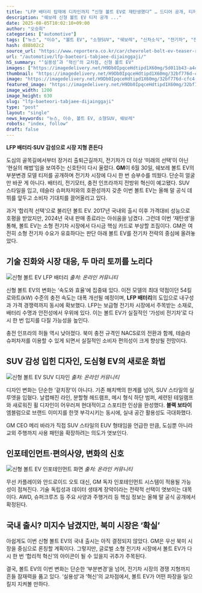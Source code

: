 ```yaml
---
title: "LFP 배터리 탑재에 디자인까지 “신형 볼트 EV로 재탄생했다” … 드디어 공개, 티저 속 완성도에 ‘감탄’"
description: "쉐보레 신형 볼트 EV 티저 공개 ..."
date: 2025-08-05T10:02:10+09:00
author: "오승희"
categories: ["automotive"]
tags: ["뉴스", "이슈", "볼트 EV", "소형SUV", "쉐보레", "신차소식", "전기차", "전기차배터리기술", "GM전기차전략"]
hash: d88b02c2
source_url: "https://www.reportera.co.kr/car/chevrolet-bolt-ev-teaser-released/"
url: "/automotive/lfp-baeteori-tabjaee-dijainggaji/"
h5_summary: "‘실용성’과 ‘혁신’의 교차점, 신형 볼트 EV"
images: ["https://imagedelivery.net/H9Db0IpqceHdtipd1X60mg/5d011b43-a4c7-4fd3-795f-361db2bfab00/public", "https://imagedelivery.net/H9Db0IpqceHdtipd1X60mg/109fcfba-52ef-4a5b-562b-7ccbd7a9f100/public", "https://imagedelivery.net/H9Db0IpqceHdtipd1X60mg/32bf776d-cfc4-49cc-c684-03f7da80f700/public", "https://imagedelivery.net/H9Db0IpqceHdtipd1X60mg/41064244-60c8-4544-d623-0129e62ea500/public"]
thumbnail: "https://imagedelivery.net/H9Db0IpqceHdtipd1X60mg/32bf776d-cfc4-49cc-c684-03f7da80f700/public"
image: "https://imagedelivery.net/H9Db0IpqceHdtipd1X60mg/32bf776d-cfc4-49cc-c684-03f7da80f700/public"
featured_image: "https://imagedelivery.net/H9Db0IpqceHdtipd1X60mg/32bf776d-cfc4-49cc-c684-03f7da80f700/public"
image_width: 1200
image_height: 630
slug: "lfp-baeteori-tabjaee-dijainggaji"
type: "post"
layout: "single"
news_keywords: "뉴스, 이슈, 볼트 EV, 소형SUV, 쉐보레"
robots: "index, follow"
draft: false
---
```


**LFP 배터리·SUV 감성으로 시장 지형 흔든다**

도심의 골목길에서부터 장거리 출퇴근길까지, 전기차가 더 이상 ‘미래의 선택’이 아닌 ‘현실의 해법’임을 보여주는 신호탄이 다시 울렸다. **GM**이 6월 30일, 쉐보레 볼트 EV의 부분변경 모델 티저를 공개하며 전기차 시장에 다시 한 번 승부수를 띄웠다. 단순히 얼굴만 바꾼 게 아니다. 배터리, 전기모터, 충전 인프라까지 전방위 혁신이 예고됐다. SUV 스타일을 입고, 테슬라 슈퍼차저와의 호환성까지 갖춘 이번 볼트 EV는 올해 말 공식 데뷔를 앞두고 소비자 기대치를 끌어올리고 있다.

과거 ‘합리적 선택’으로 불리던 볼트 EV. 2017년 국내외 출시 이후 가격대비 성능으로 호평을 받았지만, 2024년 국내 판매 종료라는 아쉬움을 남겼다. 그런데 이번 ‘재탄생’을 통해, 볼트 EV는 소형 전기차 시장에서 다시금 핵심 카드로 부상할 조짐이다. GM은 여전히 소형 전기차 수요가 유효하다는 판단 아래 볼트 EV를 전기차 전략의 중심에 올려놓았다.

## 기술 진화와 시장 대응, 두 마리 토끼를 노리다

![신형 볼트 EV LFP 배터리](https://imagedelivery.net/H9Db0IpqceHdtipd1X60mg/5d011b43-a4c7-4fd3-795f-361db2bfab00/public)
*출처: 온라인 커뮤니티*


신형 볼트 EV의 변화는 ‘속도와 효율’에 집중돼 있다. 이전 모델의 최대 약점이던 54킬로와트(kW) 수준의 충전 속도는 대폭 개선될 예정이며, **LFP 배터리**의 도입으로 내구성과 가격 경쟁력까지 동시에 확보했다. LFP는 보급형 전기차 시장에서 주목받는 소재로, 배터리 수명과 안전성에서 우위에 있다. 이는 볼트 EV가 실질적인 ‘가성비 전기차’로 다시 한 번 입지를 다질 가능성을 높인다.

충전 인프라의 허들 역시 낮아졌다. 북미 충전 규격인 NACS로의 전환과 함께, 테슬라 슈퍼차저를 이용할 수 있게 되면서 실질적인 소비자 편의성이 크게 향상될 전망이다.

## SUV 감성 입힌 디자인, 도심형 EV의 새로운 화법

![신형 볼트 EV SUV 디자인](https://imagedelivery.net/H9Db0IpqceHdtipd1X60mg/41064244-60c8-4544-d623-0129e62ea500/public)
*출처: 온라인 커뮤니티*


디자인 변화는 단순한 ‘겉치장’이 아니다. 기존 해치백의 한계를 넘어, SUV 스타일의 실루엣을 입혔다. 날렵해진 라인, 분할형 헤드램프, 메시 형식 하단 범퍼, 세련된 테일램프와 새로워진 휠 디자인이 어우러져 현대적이고 스포티한 인상을 완성했다. **블랙 보타이** 엠블럼으로 브랜드 이미지를 한껏 부각시키는 동시에, 실내 공간 활용성도 극대화했다.

GM CEO 메리 바라가 직접 SUV 스타일의 EUV 형태임을 언급한 만큼, 도심뿐 아니라 교외 주행까지 사용 패턴을 확장하려는 의도가 엿보인다.

## 인포테인먼트·편의사양, 변화의 신호

![신형 볼트 EV 인포테인먼트 화면](https://imagedelivery.net/H9Db0IpqceHdtipd1X60mg/109fcfba-52ef-4a5b-562b-7ccbd7a9f100/public)
*출처: 온라인 커뮤니티*


무선 카플레이와 안드로이드 오토 대신, GM 독자 인포테인먼트 시스템이 적용될 가능성이 점쳐진다. 기술 독립성과 데이터 생태계 장악이라는 전략적 선택이 엿보이는 대목이다. AWD, 슈퍼크루즈 등 주요 사양과 주행거리 등 핵심 정보는 올해 말 공식 공개에서 확정된다.

## 국내 출시? 미지수 남겼지만, 북미 시장은 ‘확실’

아쉽게도 이번 신형 볼트 EV의 국내 출시는 아직 결정되지 않았다. GM은 우선 북미 시장을 중심으로 론칭할 계획이다. 그렇지만, 글로벌 소형 전기차 시장에서 볼트 EV가 다시 한 번 ‘합리적 혁신’의 아이콘이 될 수 있을지 귀추가 주목된다.

결국, 볼트 EV의 이번 변화는 단순한 ‘부분변경’을 넘어, 전기차 시장의 경쟁 지형까지 흔들 잠재력을 품고 있다. ‘실용성’과 ‘혁신’의 교차점에서, 볼트 EV가 어떤 파장을 일으킬지 지켜볼 만하다.
